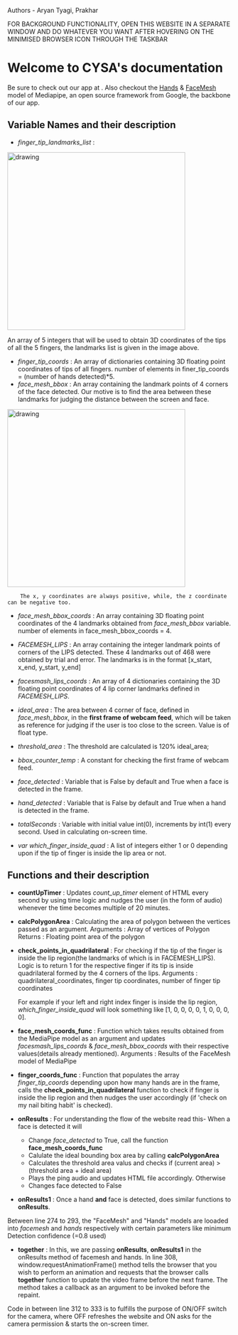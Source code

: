 Authors - Aryan Tyagi, Prakhar 

FOR  BACKGROUND  FUNCTIONALITY,  OPEN THIS WEBSITE IN A SEPARATE WINDOW AND DO WHATEVER YOU WANT AFTER HOVERING ON THE MINIMISED BROWSER ICON THROUGH THE TASKBAR

# Welcome to CYSA's documentation
Be sure to check out our app at <link>. Also checkout the [Hands](https://google.github.io/mediapipe/solutions/hands.html) & [FaceMesh](https://google.github.io/mediapipe/solutions/face_mesh.html) model of Mediapipe, an open source framework from Google, the backbone of our app.



## Variable Names and their description
* *finger_tip_landmarks_list* : 


<img src="https://google.github.io/mediapipe/images/mobile/hand_landmarks.png" alt="drawing" width="400"/> 


An array of 5 integers that will be used to obtain 3D coordinates of the tips of all the 5 fingers, the landmarks list is given in the image above.


* *finger_tip_coords* : An array of dictionaries containing 3D floating point coordinates of tips of all fingers. 
        number of elements in finer_tip_coords = (number of hands detected)*5.
* *face_mesh_bbox* : An array containing the landmark points of 4 corners of the face detected. Our motive is to find the area between these landmarks for judging the distance between the screen and face.


<img src="https://miro.medium.com/max/1400/1*gQBBRW-y-h2lTikyY4P9dg.jpeg" alt="drawing" width="400"/>
        
        
        The x, y coordinates are always positive, while, the z coordinate can be negative too.

* *face_mesh_bbox_coords* : An array containing 3D floating point coordinates of the 4 landmarks obtained from *face_mesh_bbox* variable.
        number of elements in face_mesh_bbox_coords = 4.


* *FACEMESH_LIPS* : An array containing the integer landmark points of corners of the LIPS detected. These 4 landmarks out of 468 were obtained by trial and error. The landmarks is in the format [x_start, x_end, y_start, y_end]


* *facesmash_lips_coords* : An array of 4 dictionaries containing the 3D floating point coordinates of 4 lip corner landmarks defined in *FACEMESH_LIPS*. 


* *ideal_area* : The area between 4 corner of face, defined in *face_mesh_bbox*, in the **first frame of webcam feed**, which will be taken as reference for judging if the user is too close to the screen. Value is of float type.


* *threshold_area* : The threshold are calculated is 120% ideal_area;


* *bbox_counter_temp* : A constant for checking the first frame of webcam feed.


* *face_detected* : Variable that is False by default and True when a face is detected in the frame.


* *hand_detected* : Variable that is False by default and True when a hand is detected in the frame.


* *totalSeconds* : Variable with initial value int(0), increments by int(1) every second. Used in calculating on-screen time.


* *var which_finger_inside_quad* : A list of integers either 1 or 0 depending upon if the tip of finger is inside the lip area or not.



## Functions and their description

* **countUpTimer** : Updates *count_up_timer* element of HTML every second by using time logic and nudges the user (in the form of audio) whenever the time becomes multiple of 20 minutes.


* **calcPolygonArea** : Calculating the area of polygon between the vertices passed as an argument.
        Arguments : Array of vertices of Polygon
        Returns : Floating point area of the polygon


* **check_points_in_quadrilateral** : For checking if the tip of the finger is inside the lip region(the landmarks of which is in FACEMESH_LIPS). Logic is to return 1 for the respective finger if its tip is inside quadrilateral formed by the 4 corners of the lips.
        Arguments : quadrilateral_coordinates, finger tip coordinates, number of finger tip coordinates


    For example if your left and right index finger is inside the lip region, *which_finger_inside_quad* will look something like [1, 0, 0, 0, 0, 1, 0, 0, 0, 0].


* **face_mesh_coords_func** : Function which takes results obtained from the MediaPipe model as an argument and updates *facesmash_lips_coords* & *face_mesh_bbox_coords* with their respective values(details already mentioned).
        Arguments : Results of the FaceMesh model of MediaPipe


* **finger_coords_func** : Function that populates the array *finger_tip_coords* depending upon how many hands are in the frame, calls the **check_points_in_quadrilateral** function to check if finger is inside the lip region and then nudges the user accordingly (if 'check on my nail biting habit' is checked).


* **onResults** : For understanding the flow of the website read this-
When a face is detected it will
    * Change *face_detected* to True, call the function **face_mesh_coords_func**
    * Calulate the ideal bounding box area by calling **calcPolygonArea** 
    * Calculates the threshold area valus and checks if (current area) > (threshold area + ideal area)
    * Plays the ping audio and updates HTML file accordingly.
Otherwise
    * Changes face detected to False


* **onResults1** : Once a hand **and** face is detected, does similar functions to **onResults**.

Between line 274 to 293, the "FaceMesh" and "Hands" models are looaded into *facemesh* and *hands* respectively with certain parameters like minimum Detection confidence (=0.8 used)


* **together** : In this, we are passing **onResults**, **onResults1** in the onResults method of facemesh and hands.
In line 308, window.requestAnimationFrame() method tells the browser that you wish to perform an animation and requests that the browser calls **together** function to update the video frame before the next frame. The method takes a callback as an argument to be invoked before the repaint.


Code in between line 312 to 333 is to fulfills the purpose of ON/OFF switch for the camera, where OFF refreshes the website and ON asks for the camera permission & starts the on-screen timer.
